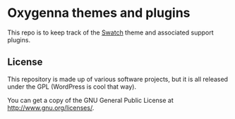 # Oxygenna themes and plugins
This repo is to keep track of the [Swatch](http://themeforest.net/item/swatch-flat-responsive-multipurpose-wp-theme/5562055?ref=maikii) theme and associated support plugins.

## License

This repository is made up of various software projects, but it is all released under the GPL (WordPress is cool that way).

You can get a copy of the GNU General Public License at http://www.gnu.org/licenses/.
